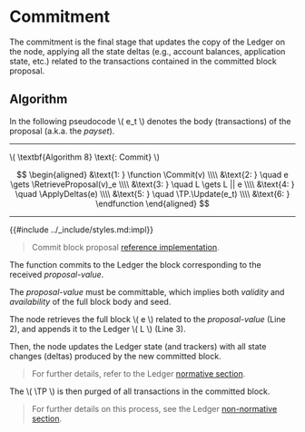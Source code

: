 $$
\newcommand \Commit {\mathrm{Commit}}
\newcommand \RetrieveProposal {\mathrm{RetrieveProposal}}
\newcommand \ApplyDeltas {\mathrm{ApplyDeltas}}
\newcommand \TP {\mathrm{TransactionPool}}
\newcommand \Update {\mathrm{Update}}
\newcommand \function {\textbf{function }}
\newcommand \endfunction {\textbf{end function}}
\newcommand \pset {\mathit{payset}}
$$

# Commitment

The commitment is the final stage that updates the copy of the Ledger on the node,
applying all the state deltas (e.g., account balances, application state, etc.)
related to the transactions contained in the committed block proposal.

## Algorithm

In the following pseudocode \\( e_t \\) denotes the body (transactions) of the
proposal (a.k.a. the _payset_).

---

\\( \textbf{Algorithm 8} \text{: Commit} \\)

$$
\begin{aligned}
&\text{1: } \function \Commit(v) \\\\
&\text{2: } \quad e \gets \RetrieveProposal(v)_e \\\\
&\text{3: } \quad L \gets L || e \\\\
&\text{4: } \quad \ApplyDeltas(e) \\\\
&\text{5: } \quad \TP.\Update(e_t) \\\\
&\text{6:  } \endfunction
\end{aligned}
$$

---

{{#include ../_include/styles.md:impl}}
> Commit block proposal [reference implementation](https://github.com/algorand/go-algorand/blob/55011f93fddb181c643f8e3f3d3391b62832e7cd/agreement/player.go#L366-L374).

The function commits to the Ledger the block corresponding to the received
_proposal-value_.

The _proposal-value_ must be committable, which implies both _validity_ and _availability_
of the full block body and seed.

The node retrieves the full block \\( e \\) related to the _proposal-value_ (Line 2),
and appends it to the Ledger \\( L \\) (Line 3).

Then, the node updates the Ledger state (and trackers) with all state changes (deltas)
produced by the new committed block.

> For further details, refer to the Ledger [normative section](./ledger.md#state-deltas).

The \\( \TP \\) is then purged of all transactions in the committed block.

> For further details on this process, see the Ledger [non-normative section](./ledger-overview.md#transaction-pool).